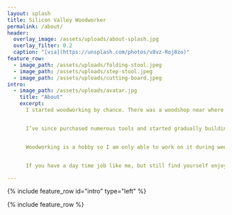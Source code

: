 ```yaml
---
layout: splash
title: Silicon Valley Woodworker
permalink: /about/
header:
  overlay_image: /assets/uploads/about-splash.jpg
  overlay_filter: 0.2
  caption: "[via](https://unsplash.com/photos/v8vz-Roj8zo)"
feature_row:
  - image_path: /assets/uploads/folding-stool.jpeg
  - image_path: /assets/uploads/step-stool.jpeg
  - image_path: /assets/uploads/cutting-board.jpeg
intro:
  - image_path: /assets/uploads/avatar.jpg
    title: "About"
    excerpt:
      I started woodworking by chance. There was a woodshop near where I work and I’ve always wanted to visit them. Finally, I signed up for their intro class and a few more classes to make cutting boards, boxes, etc., and then I fell in love with it.


      I’ve since purchased numerous tools and started gradually building my shop in my garage. Thanks to the internet, I was able to watch a lot of videos to build up my skill. I felt passionate to work with wood and figured it’ll be cool if I can share my journey.


      Woodworking is a hobby so I am only able to work on it during weekends. I might be able to squeeze some time during weekday nights for painting and finishing as most of the time you are just waiting. It also takes quite some time to design plans, edit, and publish the videos.


      If you have a day time job like me, but still find yourself enjoying woodworking and wanted to learn more, then you are at the right place :) For updates, feel free to follow me here or on one of the social media.

---
```



{% include feature_row id="intro" type="left" %}

{% include feature_row %}
